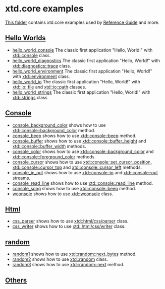# xtd.core examples

[This folder](.) contains xtd.core examples used by [Reference Guide](https://codedocs.xyz/gammasoft71/xtd/) and more.

## [Hello Worlds](hello_worlds/README.md)

* [hello_world_console](hello_worlds/hello_world_console/README.md) The classic first application "Hello, World!" with [xtd::console](../../src/xtd.core/include/xtd/basic_console.h) class.
* [hello_world_diagnostics](hello_worlds/hello_world_diagnostics/README.md) The classic first application "Hello, World!" with [xtd::diagnostics::trace](../../src/xtd.core/include/xtd/diagnostics/trace.h) class.
* [hello_world_environment](hello_worlds/hello_world_environment/README.md) The classic first application "Hello, World!" with [xtd::environment](../../src/xtd.core/include/xtd/environment.h) class.
* [hello_world_io](hello_worlds/hello_world_io/README.md) The classic first application "Hello, World!" with [xtd::io::file](../../src/xtd.core/include/xtd/io/file.h) and [xtd::io::path](../../src/xtd.core/include/xtd/io/path.h) classes.
* [hello_world_strings](hello_worlds/hello_world_strings/README.md) The classic first application "Hello, World!" with [xtd::strings](../../src/xtd.core/include/xtd/strings.h) class.

## [Console](console/README.md)

* [console_background_color](console/console_background_color/README.md) shows how to use [xtd::console::background_color](../../src/xtd.core/include/xtd/basic_console.h) method.
* [console_beep](console/console_beep/README.md) shows how to use [xtd::console::beep](../../src/xtd.core/include/xtd/basic_console.h) method.
* [console_buffer](console/console_buffer/README.md) shows how to use [xtd::console::buffer_height](../../src/xtd.core/include/xtd/basic_console.h) and [xtd::console::buffer_width](../../src/xtd.core/include/xtd/basic_console.h) methods.
* [console_color](console/console_color/README.md) shows how to use [xtd::console::background_color](../../src/xtd.core/include/xtd/basic_console.h) and [xtd::console::foreground_color](../../src/xtd.core/include/xtd/basic_console.h) methods.
* [console_cursor](console/console_cursor/README.md) shows how to use [xtd::console::set_cursor_position](../../src/xtd.core/include/xtd/basic_console.h), [xtd::console::cursor_top](../../src/xtd.core/include/xtd/basic_console.h) and [xtd::console::cursor_left](../../src/xtd.core/include/xtd/basic_console.h) methods.
* [console_in_out](console/console_in_out/README.md) shows how to use [xtd::console::in](../../src/xtd.core/include/xtd/basic_console.h) and [xtd::console::out](../../src/xtd.core/include/xtd/basic_console.h) streams.
* [console_read_line](console/console_read_line/README.md) shows how to use [xtd::console::read_line](../../src/xtd.core/include/xtd/basic_console.h) method.
* [console_song](console/console_song/README.md) shows how to use [xtd::console::beep](../../src/xtd.core/include/xtd/basic_console.h) method.
* [wconsole](console/wconsole/README.md) shows how to use [xtd::wconsole](../../src/xtd.core/include/xtd/basic_console.h) class.

## [Html](html/README.md)

* [css_parser](html/css_parser/README.md) shows how to use [xtd::html/css/parser](../../src/xtd.core/include/xtd/html/css/parser.h) class.
* [css_writer](html/css_writer/README.md) shows how to use [xtd::html/css/writer](../../src/xtd.core/include/xtd/html/css/writer.h) class.

## [random](random/README.md)

* [random1](random/random1/README.md) shows how to use [xtd::random::next_bytes](../../src/xtd.core/include/xtd/random.h) method.
* [random2](random/random2/README.md) shows how to use [xtd::random](../../src/xtd.core/include/xtd/random.h) class.
* [random3](random/random3/README.md) shows how to use [xtd::random::next](../../src/xtd.core/include/xtd/random.h) method.

## [Others](others/README.md)

